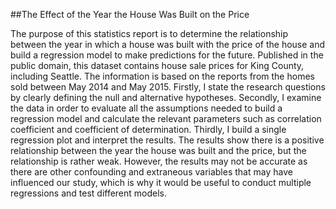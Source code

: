 ##The Effect of the Year the House Was Built on the Price

The purpose of this statistics report is to determine the relationship between the year in which a house was built with the price of the house and build a regression model to make predictions for the future. Published in the public domain, this dataset contains house sale prices for King County, including Seattle. The information is based on the reports from the homes sold between May 2014 and May 2015. Firstly, I state the research questions by clearly defining the null and alternative hypotheses. Secondly, I examine the data in order to evaluate all the assumptions needed to build a regression model and calculate the relevant parameters such as correlation coefficient and coefficient of determination. Thirdly, I build a single regression plot and interpret the results. The results show there is a positive relationship between the year the house was built and the price, but the relationship is rather weak. ​However, the results may not be accurate as there are other confounding and extraneous variables that may have influenced our study, which is why it would be useful to conduct multiple regressions and test different models.
